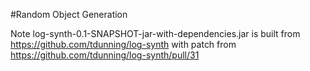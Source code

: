 #Random Object Generation

Note log-synth-0.1-SNAPSHOT-jar-with-dependencies.jar is built from https://github.com/tdunning/log-synth with patch from https://github.com/tdunning/log-synth/pull/31
